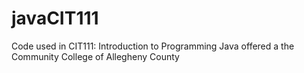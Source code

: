 # javaCIT111
Code used in CIT111: Introduction to Programming Java offered a the Community College of Allegheny County

